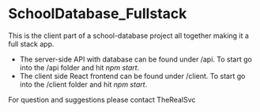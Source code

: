 # SchoolDatabase_Fullstack

This is the client part of a school-database project all together making it a full stack app. 

* The server-side API with database can be found under /api. To start go into the /api folder and hit *npm start*. 
* The client side React frontend can be found under /client. To start go into the /client folder and hit *npm start*.

For question and suggestions please contact TheRealSvc
